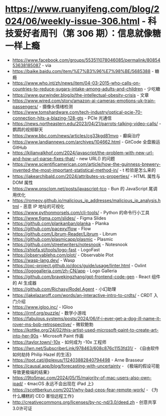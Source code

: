 # https://www.ruanyifeng.com/blog/2024/06/weekly-issue-306.html - 科技爱好者周刊（第 306 期）：信息就像糖一样上瘾

- https://www.facebook.com/groups/553511078046085/permalink/8085453638185087 - via
- https://baike.baidu.com/item/%E7%B3%96%E7%98%BE/5685388 - 糖瘾
- https://www.who.int/zh/news/item/04-03-2015-who-calls-on-countries-to-reduce-sugars-intake-among-adults-and-children - 少吃糖
- https://www.gurwinder.blog/p/the-intellectual-obesity-crisis - 文章
- https://www.wired.com/story/amazon-ai-cameras-emotions-uk-train-passengers/ - 摄像头情绪检测
- https://www.tomshardware.com/tech-industry/optical-pcie-70-connection-hits-a-blazing-128-gts - PCIe 光通信
- https://news.northeastern.edu/2023/04/21/parrots-talking-video-calls/ - 鹦鹉的视频聊天
- https://www.bbc.com/news/articles/cg33kgd81mvo - 癫痫治疗
- https://www.landiannews.com/archives/104662.html - GitCode 全盘搬运 GitHub
- https://kilianvalkhof.com/2024/javascript/the-problem-with-new-url-and-how-url-parse-fixes-that/ - new URL() 的问题
- https://www.scientificamerican.com/article/how-the-guinness-brewery-invented-the-most-important-statistical-method-in/ - t 检验是怎么来的
- https://jakearchibald.com/2024/attributes-vs-properties/ - HTML 属性与 DOM 属性
- https://www.onsclom.net/posts/javascript-tco - Bun 的 JavaScript 尾调用优化
- https://romeov.github.io/malicious_ip_addresses/malicious_ip_analysis.html - 恶意 IP 地址的可视化
- https://www.pythonmorsels.com/cli-tools/ - Python 的命令行小工具
- https://www.figma.com/slides/ - Figma Slides
- https://github.com/plankanban/planka - Planka
- https://github.com/pacexy/flow - Flow
- https://github.com/Librum-Reader/Librum - Librum
- https://github.com/plasmicapp/plasmic - Plasmic
- https://github.com/streetwriters/notesnook - Notesnook
- https://shipfa.st/tools/logo-fast - LogoFast
- https://observablehq.com/plot/ - Observable Plot
- https://wasp-lang.dev/ - Wasp
- https://oxc-project.github.io/docs/guide/usage/linter.html - Oxlint
- https://logogalleria.com/zh-CN/app - Logo Galleria
- https://github.com/bravekingzhang/gpt-frontend-code-gen - React 组件的 AI 生成器
- https://github.com/Richasy/Rodel.Agent - 小幻助理
- https://jakelazaroff.com/words/an-interactive-intro-to-crdts/ - CRDT 入门介绍
- https://www.igloo.inc/ - IGloo
- https://jrmf.org/puzzle/ - 数学小游戏
- https://fabulous.systems/posts/2024/06/if-i-ever-get-a-dog-ill-name-it-rover-ms-bob-retrospective/ - 微软鲍勃
- https://kottke.org/24/02/this-artist-used-microsoft-paint-to-create-art-into-her-90s - Microsoft Paint 作画
- https://taylor.town/-10x - 如何成为 -10x 工程师
- https://lwn.net/SubscriberLink/978463/608c876c1153fd31/ - 《自由软件如何劫持 Philip Hazel 的生活》
- https://toot.cat/@plexus/112403882840794498 - Arne Brasseur
- https://causal.app/blog/forecasting-with-uncertainty - 《极端的假设可能导致更极端的结果》
- https://9to5mac.com/2024/05/15/majority-of-mac-users-also-own-ipad/ - 《macOS 永远不会出现在 iPad 上》
- https://scottberkun.com/2021/why-bad-ceos-fear-remote-work/ - 《为什么糟糕的 CEO 害怕远程工作》
- http://creativecommons.org/licenses/by-nc-nd/3.0/deed.zh - 创意共享3.0许可证